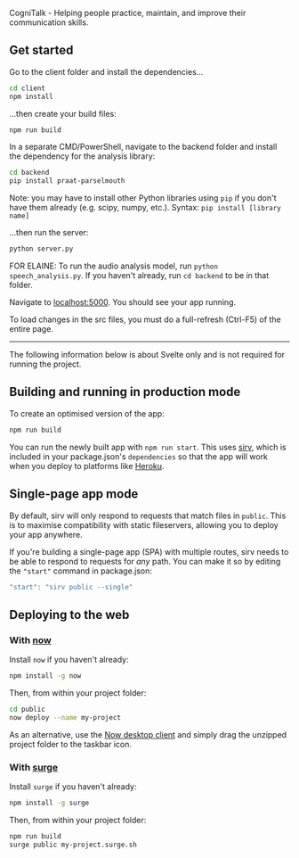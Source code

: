 CogniTalk - Helping people practice, maintain, and improve their communication skills.

## Get started

Go to the client folder and install the dependencies...

```bash
cd client
npm install
```

...then create your build files:
```bash
npm run build
```

In a separate CMD/PowerShell, navigate to the backend folder and install the dependency for the analysis library:

```bash
cd backend
pip install praat-parselmouth
```

Note: you may have to install other Python libraries using `pip` if you don't have them already (e.g. scipy, numpy, etc.). Syntax: `pip install [library name]`

...then run the server:
```bash
python server.py
```

FOR ELAINE: To run the audio analysis model, run `python speech_analysis.py`. If you haven't already, run `cd backend` to be in that folder.

Navigate to [localhost:5000](http://localhost:5000). You should see your app running.

To load changes in the src files, you must do a full-refresh (Ctrl-F5) of the entire page.

---

The following information below is about Svelte only and is not required for running the project.

## Building and running in production mode

To create an optimised version of the app:

```bash
npm run build
```

You can run the newly built app with `npm run start`. This uses [sirv](https://github.com/lukeed/sirv), which is included in your package.json's `dependencies` so that the app will work when you deploy to platforms like [Heroku](https://heroku.com).


## Single-page app mode

By default, sirv will only respond to requests that match files in `public`. This is to maximise compatibility with static fileservers, allowing you to deploy your app anywhere.

If you're building a single-page app (SPA) with multiple routes, sirv needs to be able to respond to requests for *any* path. You can make it so by editing the `"start"` command in package.json:

```js
"start": "sirv public --single"
```


## Deploying to the web

### With [now](https://zeit.co/now)

Install `now` if you haven't already:

```bash
npm install -g now
```

Then, from within your project folder:

```bash
cd public
now deploy --name my-project
```

As an alternative, use the [Now desktop client](https://zeit.co/download) and simply drag the unzipped project folder to the taskbar icon.

### With [surge](https://surge.sh/)

Install `surge` if you haven't already:

```bash
npm install -g surge
```

Then, from within your project folder:

```bash
npm run build
surge public my-project.surge.sh
```
